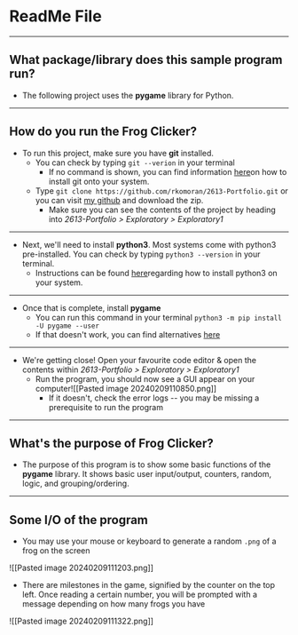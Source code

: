 # ReadMe File
---
## What package/library does this sample program run?

- The following project uses the __pygame__ library for Python.
---
## How do you run the Frog Clicker?

- To run this project, make sure you have __git__ installed.
	- You can check by typing  ```git --verion``` in your terminal
		- If no command is shown, you can find information [here](https://git-scm.com/book/en/v2/Getting-Started-Installing-Git)on how to install git onto your system.
	- Type ```git clone https://github.com/rkomoran/2613-Portfolio.git``` or you can visit [my github](https://github.com/rkomoran/2613-Portfolio) and download the zip.
		- Make sure you can see the contents of the project by heading into _2613-Portfolio > Exploratory > Exploratory1_ 
---
- Next, we'll need to install __python3__. Most systems come with python3 pre-installed. You can check by typing ```python3 --version``` in your terminal.
	- Instructions can be found [here](https://realpython.com/installing-python/)regarding how to install python3 on your system.
---
- Once that is complete, install __pygame__
	- You can run this command in your terminal ```python3 -m pip install -U pygame --user``` 
	- If that doesn't work, you can find alternatives [here](https://www.pygame.org/wiki/GettingStarted)
---
- We're getting close! Open your favourite code editor & open the contents within _2613-Portfolio > Exploratory > Exploratory1_
	- Run the program, you should now see a GUI appear on your computer![[Pasted image 20240209110850.png]]
		- If it doesn't, check the error logs -- you may be missing a prerequisite to run the program
---
## What's the purpose of Frog Clicker?

- The purpose of this program is to show some basic functions of the __pygame__ library. It shows basic user input/output, counters, random, logic, and grouping/ordering.

---

## Some I/O of the program

- You may use your mouse or keyboard to generate a random ```.png``` of a frog on the screen

![[Pasted image 20240209111203.png]]

- There are milestones in the game, signified by the counter on the top left. Once reading a certain number, you will be prompted with a message depending on how many frogs you have

![[Pasted image 20240209111322.png]]

